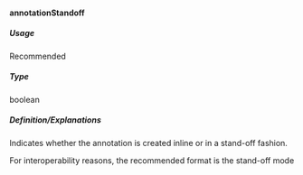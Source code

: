 #### annotationStandoff
##### Usage
Recommended
##### Type
boolean
##### Definition/Explanations
Indicates whether the annotation is created inline or in a stand-off fashion.

For interoperability reasons, the recommended format is the stand-off mode
